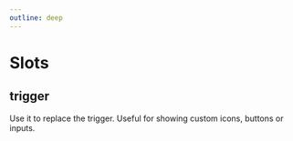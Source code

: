 ```yaml
---
outline: deep
---
```


# Slots

## trigger

Use it to replace the trigger. Useful for showing custom icons, buttons or inputs.
